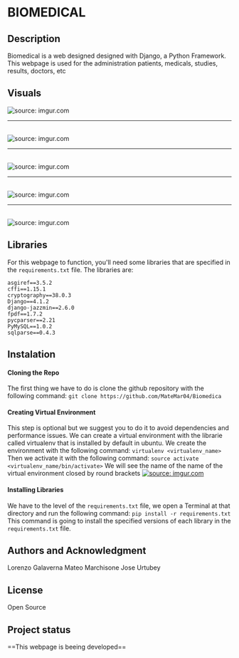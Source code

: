 # BIOMEDICAL

## Description
Biomedical is a web designed designed with Django, a Python Framework. This webpage is used for the administration patients, medicals, studies, results, doctors, etc

## Visuals

<a><img src="https://imgur.com/HKZDx1k.png" title="source: imgur.com"/></a>
<br>
<hr>
<br>
<a><img src="https://imgur.com/QM4H2MW.png" title="source: imgur.com"/></a>
<br>
<hr>
<br>
<a><img src="https://imgur.com/odLUNGH.png" title="source: imgur.com"/></a>
<br>
<hr>
<br>
<a><img src="https://imgur.com/B58jsnt.png" title="source: imgur.com"/></a>
<br>
<hr>
<br>
<a><img src="https://imgur.com/LNxbRiM.png" title="source: imgur.com"/></a>


## Libraries
For this webpage to function, you'll need some libraries that are specified in the ```requirements.txt``` file.
The libraries are:
```
asgiref==3.5.2
cffi==1.15.1
cryptography==38.0.3
Django==4.1.2
django-jazzmin==2.6.0
fpdf==1.7.2
pycparser==2.21
PyMySQL==1.0.2
sqlparse==0.4.3
```

## Instalation

#### Cloning the Repo
The first thing we have to do is clone the github repository with the following command:
```git clone https://github.com/MateMar04/Biomedica```

#### Creating Virtual Environment
This step is optional but we suggest you to do it to avoid dependencies and performance issues.
We can create a virtual environment with the librarie called virtualenv that is installed by default in ubuntu. We create the environment with the following command:
```virtualenv <virtualenv_name>```
Then we activate it with the following command:
```source activate <virtualenv_name/bin/activate>```
We will see the name of the name of the virtual environment closed by round brackets
<a href="https://imgur.com/mwTw5AU"><img src="https://i.imgur.com/mwTw5AU.png" title="source: imgur.com" /></a>

#### Installing Libraries
We have to the level of the ```requirements.txt``` file, we open a Terminal at that directory and run the following command:
```pip install -r requirements.txt```
This command is going to install the specified  versions of each library in the ```requirements.txt``` file. 

## Authors and Acknowledgment
Lorenzo Galaverna
Mateo Marchisone
Jose Urtubey

## License
Open Source

## Project status
==This webpage is beeing developed==